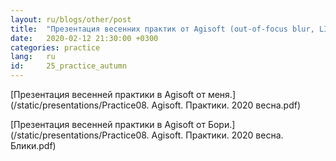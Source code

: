 ```yaml
---
layout: ru/blogs/other/post
title:  "Презентация весенних практик от Agisoft (out-of-focus blur, LIDAR SURF, блики)"
date:   2020-02-12 21:30:00 +0300
categories: practice
lang:   ru
id:     25_practice_autumn
---
```


[Презентация весенней практики в Agisoft от меня.](/static/presentations/Practice08. Agisoft. Практики. 2020 весна.pdf)

[Презентация весенней практики в Agisoft от Бори.](/static/presentations/Practice08. Agisoft. Практики. 2020 весна. Блики.pdf)
